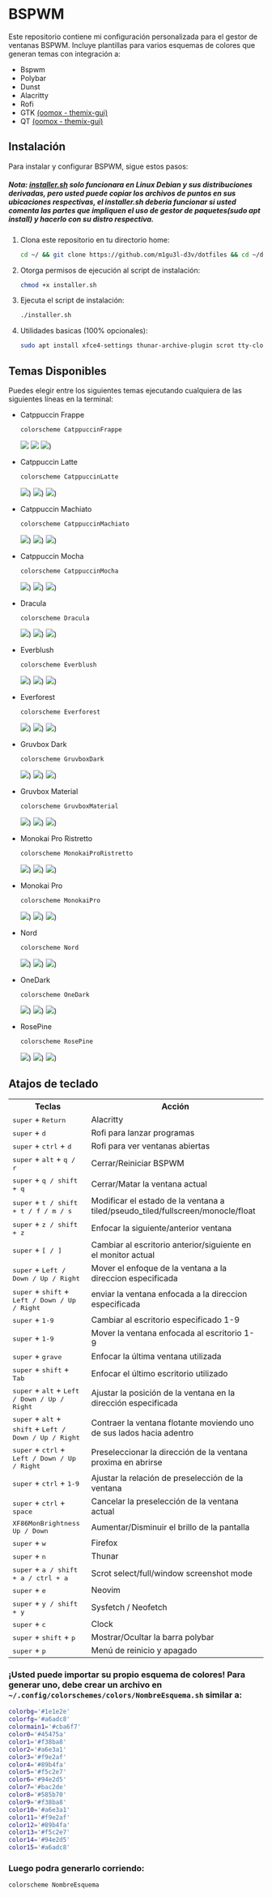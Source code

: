 # BSPWM

Este repositorio contiene mi configuración personalizada para el gestor de ventanas BSPWM. Incluye plantillas para varios esquemas de colores que generan temas con integración a:

- Bspwm
- Polybar
- Dunst
- Alacritty
- Rofi
- GTK [(oomox - themix-gui)](https://github.com/themix-project/themix-gui)
- QT [(oomox - themix-gui)](https://github.com/themix-project/themix-gui)

## Instalación

Para instalar y configurar BSPWM, sigue estos pasos:
##### Nota: [installer.sh](https://github.com/m1gu3l-d3v/dotfiles/blob/main/installer.sh) solo funcionara en **Linux Debian** y sus distribuciones derivadas, pero usted puede copiar los archivos de puntos en sus ubicaciones respectivas, el installer.sh deberia funcionar si usted comenta las partes que impliquen el uso de gestor de paquetes(sudo apt install) y hacerlo con su distro respectiva.

1. Clona este repositorio en tu directorio home:

    ```bash
    cd ~/ && git clone https://github.com/m1gu3l-d3v/dotfiles && cd ~/dotfiles
    ```

2. Otorga permisos de ejecución al script de instalación:

    ```bash
    chmod +x installer.sh
    ```

3. Ejecuta el script de instalación:

    ```bash
    ./installer.sh
    ```
4. Utilidades basicas (100% opcionales):
   ```bash
   sudo apt install xfce4-settings thunar-archive-plugin scrot tty-clock btop neofetch neovim wget geany ristretto mpv libreoffice libreoffice-gtk3
   ```

## Temas Disponibles

Puedes elegir entre los siguientes temas ejecutando cualquiera de las siguientes líneas en la terminal:

- Catppuccin Frappe
  ```bash
  colorscheme CatppuccinFrappe
  ```
  ![](https://github.com/m1gu3l-d3v/dotfiles/blob/main/screnshots/CatppuccinFrappe1.png)
  ![](https://github.com/m1gu3l-d3v/dotfiles/blob/main/screnshots/CatppuccinFrappe2.png)
  ![](https://github.com/m1gu3l-d3v/dotfiles/blob/main/screnshots/CatppuccinFrappe3.png))

- Catppuccin Latte
  ```bash
  colorscheme CatppuccinLatte
  ```
  ![](https://github.com/m1gu3l-d3v/dotfiles/blob/main/screnshots/CatppuccinLatte1.png))
  ![](https://github.com/m1gu3l-d3v/dotfiles/blob/main/screnshots/CatppuccinLatte2.png))
  ![](https://github.com/m1gu3l-d3v/dotfiles/blob/main/screnshots/CatppuccinLatte3.png))

- Catppuccin Machiato
  ```bash
  colorscheme CatppuccinMachiato
  ```
  ![](https://github.com/m1gu3l-d3v/dotfiles/blob/main/screnshots/CatppuccinMachiato1.png))
  ![](https://github.com/m1gu3l-d3v/dotfiles/blob/main/screnshots/CatppuccinMachiato2.png))
  ![](https://github.com/m1gu3l-d3v/dotfiles/blob/main/screnshots/CatppuccinMachiato3.png))

- Catppuccin Mocha
  ```bash
  colorscheme CatppuccinMocha
  ```
  ![](https://github.com/m1gu3l-d3v/dotfiles/blob/main/screnshots/CatppuccinMocha1.png))
  ![](https://github.com/m1gu3l-d3v/dotfiles/blob/main/screnshots/CatppuccinMocha2.png))
  ![](https://github.com/m1gu3l-d3v/dotfiles/blob/main/screnshots/CatppuccinMocha3.png))

- Dracula
  ```bash
  colorscheme Dracula
  ```
  ![](https://github.com/m1gu3l-d3v/dotfiles/blob/main/screnshots/Dracula1.png))
  ![](https://github.com/m1gu3l-d3v/dotfiles/blob/main/screnshots/Dracula2.png))
  ![](https://github.com/m1gu3l-d3v/dotfiles/blob/main/screnshots/Dracula3.png))

- Everblush
  ```bash
  colorscheme Everblush
  ```
  ![](https://github.com/m1gu3l-d3v/dotfiles/blob/main/screnshots/Everblush1.png))
  ![](https://github.com/m1gu3l-d3v/dotfiles/blob/main/screnshots/Everblush2.png))
  ![](https://github.com/m1gu3l-d3v/dotfiles/blob/main/screnshots/Everblush3.png))

- Everforest
  ```bash
  colorscheme Everforest
  ```
  ![](https://github.com/m1gu3l-d3v/dotfiles/blob/main/screnshots/Everforest1.png))
  ![](https://github.com/m1gu3l-d3v/dotfiles/blob/main/screnshots/Everforest2.png))
  ![](https://github.com/m1gu3l-d3v/dotfiles/blob/main/screnshots/Everforest3.png))

- Gruvbox Dark
  ```bash
  colorscheme GruvboxDark
  ```
  ![](https://github.com/m1gu3l-d3v/dotfiles/blob/main/screnshots/GruvboxDark1.png))
  ![](https://github.com/m1gu3l-d3v/dotfiles/blob/main/screnshots/GruvboxDark2.png))
  ![](https://github.com/m1gu3l-d3v/dotfiles/blob/main/screnshots/GruvboxDark3.png))

- Gruvbox Material
  ```bash
  colorscheme GruvboxMaterial
  ```
  ![](https://github.com/m1gu3l-d3v/dotfiles/blob/main/screnshots/GruvboxMaterial1.png))
  ![](https://github.com/m1gu3l-d3v/dotfiles/blob/main/screnshots/GruvboxMaterial2.png))
  ![](https://github.com/m1gu3l-d3v/dotfiles/blob/main/screnshots/GruvboxMaterial3.png))

- Monokai Pro Ristretto
  ```bash
  colorscheme MonokaiProRistretto
  ```
  ![](https://github.com/m1gu3l-d3v/dotfiles/blob/main/screnshots/MonokaiProRistretto1.png))
  ![](https://github.com/m1gu3l-d3v/dotfiles/blob/main/screnshots/MonokaiProRistretto2.png))
  ![](https://github.com/m1gu3l-d3v/dotfiles/blob/main/screnshots/MonokaiProRistretto3.png))

- Monokai Pro
  ```bash
  colorscheme MonokaiPro
  ```
  ![](https://github.com/m1gu3l-d3v/dotfiles/blob/main/screnshots/MonokaiPro1.png))
  ![](https://github.com/m1gu3l-d3v/dotfiles/blob/main/screnshots/MonokaiPro2.png))
  ![](https://github.com/m1gu3l-d3v/dotfiles/blob/main/screnshots/MonokaiPro3.png))

- Nord
  ```bash
  colorscheme Nord
  ```
  ![](https://github.com/m1gu3l-d3v/dotfiles/blob/main/screnshots/Nord1.png))
  ![](https://github.com/m1gu3l-d3v/dotfiles/blob/main/screnshots/Nord2.png))
  ![](https://github.com/m1gu3l-d3v/dotfiles/blob/main/screnshots/Nord3.png))

- OneDark
  ```bash
  colorscheme OneDark
  ```
  ![](https://github.com/m1gu3l-d3v/dotfiles/blob/main/screnshots/OneDark1.png))
  ![](https://github.com/m1gu3l-d3v/dotfiles/blob/main/screnshots/OneDark2.png))
  ![](https://github.com/m1gu3l-d3v/dotfiles/blob/main/screnshots/OneDark3.png))

- RosePine
  ```bash
  colorscheme RosePine
  ```
  ![](https://github.com/m1gu3l-d3v/dotfiles/blob/main/screnshots/RosePine1.png))
  ![](https://github.com/m1gu3l-d3v/dotfiles/blob/main/screnshots/RosePine2.png))
  ![](https://github.com/m1gu3l-d3v/dotfiles/blob/main/screnshots/RosePine3.png))


## Atajos de teclado

<table>
    <tr>
        <th>Teclas</th>
        <th>Acción</th>
    </tr>
    <tr>
        <td><kbd>super</kbd> + <kbd>Return</kbd></td>
        <td>Alacritty</td>
    </tr>
    <tr>
        <td><kbd>super</kbd> + <kbd>d</kbd></td>
        <td>Rofi para lanzar programas</td>
    </tr>
    <tr>
        <td><kbd>super</kbd> + <kbd>ctrl</kbd> + <kbd>d</kbd></td>
        <td>Rofi para ver ventanas abiertas</td>
    </tr>
    <tr>
        <td><kbd>super</kbd> + <kbd>alt</kbd> + <kbd><kbd>q</kbd> / <kbd>r</kbd></kbd></td>
        <td>Cerrar/Reiniciar BSPWM</td>
    </tr>
    <tr>
        <td><kbd>super</kbd> + <kbd><kbd>q</kbd> / <kbd>shift</kbd> + <kbd>q</kbd></kbd></td>
        <td>Cerrar/Matar la ventana actual</td>
    </tr>
    <tr>
        <td><kbd>super</kbd> + <kbd><kbd>t</kbd> / <kbd>shift</kbd> + <kbd>t</kbd> / <kbd>f</kbd> / <kbd>m</kbd> / <kbd>s</kbd></kbd></td>
        <td>Modificar el estado de la ventana a tiled/pseudo_tiled/fullscreen/monocle/float</td>
    </tr>
    <tr>
        <td><kbd>super</kbd> + <kbd><kbd>z</kbd> / <kbd>shift</kbd> + <kbd>z</kbd></kbd></td>
        <td>Enfocar la siguiente/anterior ventana</td>
    </tr>
    <tr>
        <td><kbd>super</kbd> + <kbd><kbd>[</kbd> / <kbd>]</kbd></kbd></td>
        <td>Cambiar al escritorio anterior/siguiente en el monitor actual</td>
    </tr>
    <tr>
        <td><kbd>super</kbd> + <kbd><kbd>Left</kbd> / <kbd>Down</kbd> / <kbd>Up</kbd> / <kbd>Right</kbd></kbd></td>
        <td>Mover el enfoque de la ventana a la direccion especificada</td>
    </tr>
    <tr>
        <td><kbd>super</kbd> + <kbd>shift</kbd> + <kbd><kbd>Left</kbd> / <kbd>Down</kbd> / <kbd>Up</kbd> / <kbd>Right</kbd></kbd></td>
        <td>enviar la ventana enfocada a la direccion especificada</td>
    </tr>
    <tr>
        <td><kbd>super</kbd> + <kbd>1-9</kbd></td>
        <td>Cambiar al escritorio especificado 1-9</td>
    </tr>
    <tr>
        <td><kbd>super</kbd> + <kbd>1-9</kbd></td>
        <td>Mover la ventana enfocada al escritorio 1-9</td>
    </tr>
    <tr>
        <td><kbd>super</kbd> + <kbd>grave</kbd></td>
        <td>Enfocar la última ventana utilizada</td>
    </tr>
    <tr>
        <td><kbd>super</kbd> + <kbd>shift</kbd> + <kbd>Tab</kbd></td>
        <td>Enfocar el último escritorio utilizado</td>
    </tr>
    <tr>
        <td><kbd>super</kbd> + <kbd>alt</kbd> + <kbd><kbd>Left</kbd> / <kbd>Down</kbd> / <kbd>Up</kbd> / <kbd>Right</kbd></kbd></td>
        <td>Ajustar la posición de la ventana en la dirección especificada</td>
    </tr>
    <tr>
        <td><kbd>super</kbd> + <kbd>alt</kbd> + <kbd>shift</kbd> + <kbd><kbd>Left</kbd> / <kbd>Down</kbd> / <kbd>Up</kbd> / <kbd>Right</kbd></kbd></td>
        <td>Contraer la ventana flotante moviendo uno de sus lados hacia adentro</td>
    </tr>
    <tr>
        <td><kbd>super</kbd> + <kbd>ctrl</kbd> + <kbd><kbd>Left</kbd> / <kbd>Down</kbd> / <kbd>Up</kbd> / <kbd>Right</kbd></kbd></td>
        <td>Preseleccionar la dirección de la ventana proxima en abrirse</td>
    </tr>
    <tr>
        <td><kbd>super</kbd> + <kbd>ctrl</kbd> + <kbd>1-9</kbd></td>
        <td>Ajustar la relación de preselección de la ventana</td>
    </tr>
    <tr>
        <td><kbd>super</kbd> + <kbd>ctrl</kbd> + <kbd>space</kbd></td>
        <td>Cancelar la preselección de la ventana actual</td>
    </tr>
    <tr>
        <td><kbd>XF86MonBrightness <kbd><kbd>Up</kbd> / <kbd>Down</kbd></kbd></td>
        <td>Aumentar/Disminuir el brillo de la pantalla</td>
    </tr>
    <tr>
        <td><kbd>super</kbd> + <kbd>w</kbd></td>
        <td>Firefox</td>
    </tr>
    <tr>
        <td><kbd>super</kbd> + <kbd>n</kbd></td>
        <td>Thunar</td>
    </tr>
    <tr>
        <td><kbd>super</kbd> + <kbd><kbd>a</kbd> / <kbd>shift</kbd> + <kbd>a</kbd> / <kbd>ctrl</kbd> + <kbd>a</kbd></kbd></td>
        <td>Scrot select/full/window screenshot mode</td>
    </tr>
    <tr>
        <td><kbd>super</kbd> + <kbd>e</kbd></td>
        <td>Neovim</td>
    </tr>
    <tr>
        <td><kbd>super</kbd> + <kbd><kbd>y</kbd> / <kbd>shift</kbd> + <kbd>y</kbd></kbd></td>
        <td>Sysfetch / Neofetch</td>
    </tr>
    <tr>
        <td><kbd>super</kbd> + <kbd>c</kbd></td>
        <td>Clock</td>
    </tr>
    <tr>
        <td><kbd>super</kbd> + <kbd>shift</kbd> + <kbd>p</kbd></td>
        <td>Mostrar/Ocultar la barra polybar</td>
    </tr>
    <tr>
        <td><kbd>super</kbd> + <kbd>p</kbd></td>
        <td>Menú de reinicio y apagado</td>
    </tr>
</table>

### ¡Usted puede importar su propio esquema de colores! Para generar uno, debe crear un archivo en `~/.config/colorschemes/colors/NombreEsquema.sh` similar a:

  ```sh
  colorbg='#1e1e2e'
  colorfg='#a6adc8'
  colormain1='#cba6f7'
  color0='#45475a'
  color1='#f38ba8'
  color2='#a6e3a1'
  color3='#f9e2af'
  color4='#89b4fa'
  color5='#f5c2e7'
  color6='#94e2d5'
  color7='#bac2de'
  color8='#585b70'
  color9='#f38ba8'
  color10='#a6e3a1'
  color11='#f9e2af'
  color12='#89b4fa'
  color13='#f5c2e7'
  color14='#94e2d5'
  color15='#a6adc8'
  ```
### Luego podra generarlo corriendo:
  ```bash
  colorscheme NombreEsquema
  ```
